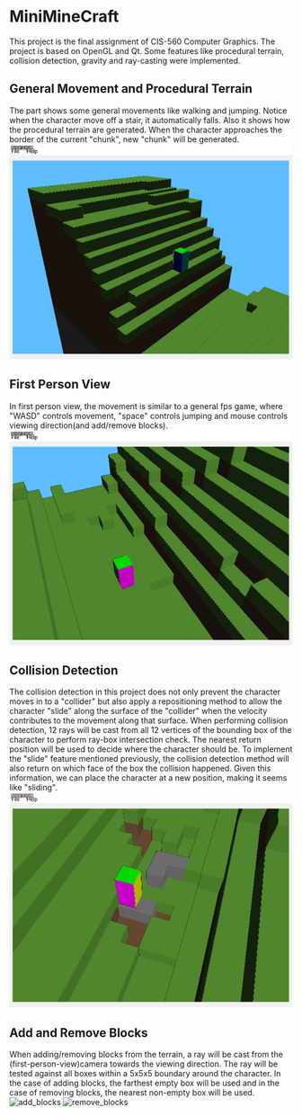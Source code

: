# MiniMineCraft
This project is the final assignment of CIS-560 Computer Graphics. The project is based on OpenGL and Qt. Some features like procedural terrain, collision detection, gravity and ray-casting were implemented.
## General Movement and Procedural Terrain
The part shows some general movements like walking and jumping. Notice when the character move off a stair, it automatically falls. Also it shows how the procedural terrain are generated. When the character approaches the border of the current "chunk", new "chunk" will be generated.
![general_movement_and_procedural_terrain](./img/mini_mc_move.gif)
## First Person View
In first person view, the movement is similar to a general fps game, where "WASD" controls movement, "space" controls jumping and mouse controls viewing direction(and add/remove blocks). 
![first_person_view](./img/mini_mc_fpview.gif)
## Collision Detection
The collision detection in this project does not only prevent the character moves in to a "collider" but also apply a repositioning method to allow the character "slide" along the surface of the "collider" when the velocity contributes to the movement along that surface. When performing collision detection, 12 rays will be cast from all 12 vertices of the bounding box of the character to perform ray-box intersection check. The nearest return position will be used to decide where the character should be. To implement the "slide" feature mentioned previously, the collision detection method will also return on which face of the box the collision happened. Given this information, we can place the character at a new position, making it seems like "sliding".
![collision_detection](./img/mini_mc_slide.gif)
## Add and Remove Blocks
When adding/removing blocks from the terrain, a ray will be cast from the (first-person-view)camera towards the viewing direction. The ray will be tested against all boxes within a 5x5x5 boundary around the character. In the case of adding blocks, the farthest empty box will be used and in the case of removing blocks, the nearest non-empty box will be used.
![add_blocks](./img/mini_mc_add.jpg)
![remove_blocks](./img/mini_mc_remove.jpg)
